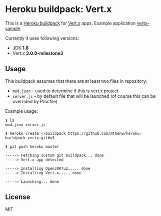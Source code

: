 # Heroku buildpack: Vert.x

This is a [Heroku buildpack](http://devcenter.heroku.com/articles/buildpack) for [Vert.x](http://vertx.io/) apps. Example application [vertx-sample](https://github.com/mthenw/vertx-sample).

Currently it uses following versions:

* JDK **1.8**
* Vert.x **3.0.0-milestone3**

## Usage

This buildpack assumes that there are at least two files in repository:

* ```mod.json``` - used to determine if this is vert.x project
* ```server.js``` - by default file that will be launched (of course this can be overrided by Procfile)

Example usage:

    $ ls
    mod.json server.js

    $ heroku create --buildpack https://github.com/mthenw/heroku-buildpack-vertx.git#v3

    $ git push heroku master

    -----> Fetching custom git buildpack... done
    -----> Vert.x app detected

    -----> Installing OpenJDK7u2..... done
    -----> Installing Vert.x..... done

    -----> Launching... done

## License

MIT
